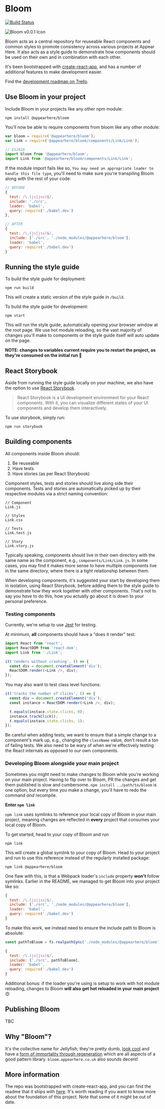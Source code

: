 # Bloom
[![Build Status](https://travis-ci.com/appearhere/bloom.svg?token=Dby1wcjAJdzRsf4NN8um&branch=master)](https://travis-ci.com/appearhere/bloom)

![Bloom v0.0.1 Icon](https://dl.dropboxusercontent.com/u/15027214/bloom-icon.png)

Bloom acts as a central repository for reuseable React components and common styles to promote consistency across various projects at Appear Here. It also acts as a style guide to demonstrate how components should be used on their own and in combination with each other.

It's been bootstrapped with [create-react-app](https://github.com/facebookincubator/create-react-app), and has a number of additional features to make development easier.

Find the [development roadmap on Trello](https://trello.com/b/GEtat29h/bloom-development).

## Use Bloom in your project

Include Bloom in your projects like any other npm module:

```shell
npm install @appearhere/bloom
```

You'll now be able to require components from bloom like any other module:

```javascript
var bloom = require('@appearhere/bloom');
var Link = require('@appearhere/bloom/components/Link/Link');

// ES2016
import bloom from '@appearhere/bloom';
import Link from '@appearhere/bloom/components/Link/Link';
```

If the module import fails like so, `You may need an appropriate loader to handle this file type`, you'll need to make sure you're transpiling Bloom along with the rest of your code:

```javascript
// BEFORE
{
  test: /\.(js|jsx)$/,
  include: './src',
  loader: 'babel',
  query: require('./babel.dev')
},

// AFTER
{
  test: /\.(js|jsx)$/,
  include: ['./src', './node_modules/@appearhere/bloom'],
  loader: 'babel',
  query: require('./babel.dev')
}
```

## Running the style guide

To build the style guide for deployment:

```shell
npm run build
```

This will create a static version of the style guide in `/build`.

To build the style guide for development:

```shell
npm start
```

This will run the style guide, automatically opening your browser window at the root page. We use hot module reloading, so the vast majority of changes you'll make to components or the style guide itself will auto update on the page.

**NOTE: changes to variables current require you to restart the project, as they're consumed on the initial run 🌚**

## React Storybook

Aside from running the style guide locally on your machine, we also have the option to use [React Storybook](https://getstorybook.io/).

> React Storybook is a UI development environment for your React components. With it, you can visualize different states of your UI components and develop them interactively.

To use storybook, simply run:


```shell
npm run storybook
```

## Building components

All components inside Bloom should:

1. Be reuseable
2. Have tests
3. Have stories (as per React Storybook)

Component styles, tests and stories should live along side their components. Tests and stories are automatically picked up by their respective modules via a strict naming convention:

```
// Component
Link.js

// Styles
Link.css

// Tests
Link.test.js

// Story
Link.story.js
```

Typically speaking, components should live in their own directory with the same name as the component, e.g., `components/Link/Link.js`. In some cases, you may find it makes more sense to have multiple components live in the same directory, where there is a tight relationship between them.

When developing components, it's suggested your start by developing them in isolation, using React Storybook, before adding them to the style guide to demonstrate how they work together with other components. That's not to say you _have_ to do this, how you actually go about it is down to your personal preference.

### Testing components

Currently, we're setup to use [Jest](http://facebook.github.io/jest/) for testing.

At minimum, **all** components should have a "does it render" test:

```javascript
import React from 'react';
import ReactDOM from 'react-dom';
import Link from './Link';

it('renders without crashing', () => {
  const div = document.createElement('div');
  ReactDOM.render(<Link />, div);
});

```

You may also want to test class level functions:

```javascript
it('tracks the number of clicks', () => {
  const div = document.createElement('div');
  const instance = ReactDOM.render(<Link />, div);

  t.equals(instace.state.clicks, 0);
  instance.trackClick();
  t.equals(instace.state.clicks, 1);
});
```

Be careful when adding tests; we want to ensure that a simple change to a component's mark up, e.g., changing the `className` value, don't result a ton of failing tests. We also need to be wary of when we're effectively testing the React internals as opposed to our own components.

### Developing Bloom alongside your main project

Sometimes you might need to make changes to Bloom while you're working on your main project. Having to flip over to Bloom, PR the changes and get them published is slow and cumbersome. `npm install ../path/to/bloom` is one option, but every time you make a change, you'll have to redo the command _and_ recompile.

**Enter `npm link`**

`npm link` uses symlinks to reference your local copy of Bloom in your main project, meaning changes are reflected in **every** project that consumes your local copy of Bloom.

To get started, head to your copy of Bloom and run

```shell
npm link
```

This will create a global symlink to your copy of Bloom. Head to your project and run to use this reference instead of the regularly installed package:

```shell
npm link @appearhere/bloom
```

One flaw with this, is that a Webpack loader's `include` property **won't** follow symlinks. Earlier in the README, we managed to get Bloom into your project like so:

```javascript
{
  test: /\.(js|jsx)$/,
  include: ['./src', './node_modules/@appearhere/bloom'],
  loader: 'babel',
  query: require('./babel.dev')
}
```

To make this work, we instead need to ensure the include path to Bloom is absolute:

```javascript
const pathToBloom = fs.realpathSync('./node_modules/@appearhere/bloom');

{
  test: /\.(js|jsx)$/,
  include: ['./src', pathToBloom],
  loader: 'babel',
  query: require('./babel.dev')
}
```

Additional bonus: if the loader you're using is setup to work with hot module reloading, changes to Bloom **will also get hot reloaded in your main project** 😍

## Publishing Bloom

TBC

## Why "Bloom"?

It's the collective name for Jellyfish; they're pretty dumb, [look cool](http://static2.businessinsider.com/image/55a7ee522acae7c23f8b4cf6/youtubers-caught-a-jellyfish-sting-in-slow-motion--and-what-they-saw-gave-a-scientist-goosebumps.jpg)
and have a [form of immortality through regeneration](https://en.wikipedia.org/wiki/Turritopsis_dohrnii#Biological_immortality) which are all aspects of a good pattern library. `bloom.appearhere.co.uk` also sounds decent!

## More information

The repo was bootstrapped with create-react-app, and you can find the readme that it ships with [here](Bootstrap.README.md). It's worth reading if you want to know more about the foundation of this project. Note that some of it might be out of date.